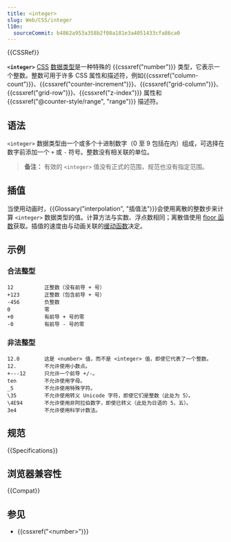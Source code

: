 ```yaml
---
title: <integer>
slug: Web/CSS/integer
l10n:
  sourceCommit: b4862a953a358b2f08a181e3a4051433cfa86ca0
---
```


{{CSSRef}}

**`<integer>`** [CSS](/zh-CN/docs/Web/CSS) [数据类型](/zh-CN/docs/Web/CSS/CSS_Types)是一种特殊的 {{cssxref("number")}} 类型，它表示一个整数。整数可用于许多 CSS 属性和描述符，例如{{cssxref("column-count")}}、{{cssxref("counter-increment")}}、{{cssxref("grid-column")}}、{{cssxref("grid-row")}}、{{cssxref("z-index")}} 属性和 {{cssxref("@counter-style/range", "range")}} 描述符。

## 语法

`<integer>` 数据类型由一个或多个十进制数字（0 至 9 包括在内）组成，可选择在数字前添加一个 `+` 或 `-` 符号。整数没有相关联的单位。

> **备注：** 有效的 `<integer>` 值没有正式的范围，规范也没有指定范围。

## 插值

当使用动画时，{{Glossary("interpolation", "插值法")}}会使用离散的整数步来计算 `<integer>` 数据类型的值。计算方法与实数、浮点数相同；离散值使用 [floor 函数](https://zh.wikipedia.org/wiki/取整函数)获取。插值的速度由与动画关联的[缓动函数](/zh-CN/docs/Web/CSS/easing-function)决定。

## 示例

### 合法整型

```plain example-good
12          正整数（没有前导 + 号）
+123        正整数（包含前导 + 号）
-456        负整数
0           零
+0          有前导 + 号的零
-0          有前导 - 号的零
```

### 非法整型

```plain example-bad
12.0        这是 <number> 值，而不是 <integer> 值，即使它代表了一个整数。
12.         不允许使用小数点。
+---12      只允许一个前导 +/-。
ten         不允许使用字母。
_5          不允许使用特殊字符。
\35         不允许使用转义 Unicode 字符，即使它们是整数（此处为 5）。
\4E94       不允许使用非阿拉伯数字，即使已转义（此处为日语的 5，五）。
3e4         不允许使用科学计数法。
```

## 规范

{{Specifications}}

## 浏览器兼容性

{{Compat}}

## 参见

- {{cssxref("&lt;number&gt;")}}
